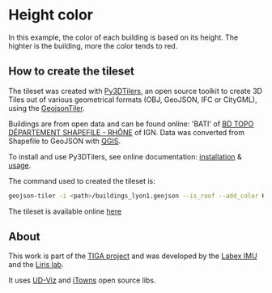 # Height color

In this example, the color of each building is based on its height. The highter is the building, more the color tends to red.

## How to create the tileset

The tileset was created with [Py3DTilers](https://github.com/VCityTeam/py3dtilers), an open source toolkit to create 3D Tiles out of various geometrical formats (OBJ, GeoJSON, IFC or CityGML), using the [GeojsonTiler](https://github.com/VCityTeam/py3dtilers/tree/master/py3dtilers/GeojsonTiler).

Buildings are from open data and can be found online: 'BATI' of [BD TOPO DÉPARTEMENT SHAPEFILE - RHÔNE](https://geoservices.ign.fr/telechargement) of IGN. Data was converted from Shapefile to GeoJSON with [QGIS](https://www.qgis.org/en/site/).

To install and use Py3DTilers, see online documentation: [installation](https://github.com/VCityTeam/py3dtilers?tab=readme-ov-file#installation-from-sources) & [usage](https://github.com/VCityTeam/py3dtilers?tab=readme-ov-file#usage).

The command used to created the tileset is:

```bash
geojson-tiler -i <path>/buildings_lyon1.geojson --is_roof --add_color HAUTEUR -o Lyon-1_2021_Height_Color
```

The tileset is available online [here](https://dataset-dl.liris.cnrs.fr/three-d-tiles-lyon-metropolis/2021/Lyon-1_2021_Height_Color)

## About

This work is part of the [TIGA project](https://imu.universite-lyon.fr/tiga/) and was developed by the [Labex IMU](https://imu.universite-lyon.fr/imu-fr/) and the [Liris lab](https://liris.cnrs.fr/).

It uses [UD-Viz](https://github.com/VCityTeam/UD-Viz) and [iTowns](https://github.com/iTowns/itowns) open source libs.
